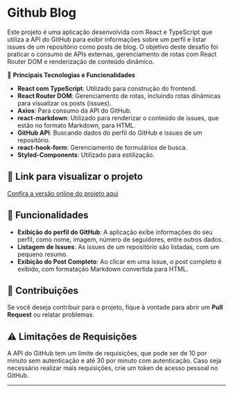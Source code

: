 # Github Blog

Este projeto é uma aplicação desenvolvida com React e TypeScript que utiliza a API do GitHub para exibir informações sobre um perfil e listar issues de um repositório como posts de blog. O objetivo deste desafio foi praticar o consumo de APIs externas, gerenciamento de rotas com React Router DOM e renderização de conteúdo dinâmico.

🧩 **Principais Tecnologias e Funcionalidades**
- **React com TypeScript**: Utilizado para construção do frontend.
- **React Router DOM**: Gerenciamento de rotas, incluindo rotas dinâmicas para visualizar os posts (issues).
- **Axios**: Para consumo da API do GitHub.
- **react-markdown**: Utilizado para renderizar o conteúdo de issues, que estão no formato Markdown, para HTML.
- **GitHub API**: Buscando dados do perfil do GitHub e issues de um repositório.
- **react-hook-form**: Gerenciamento de formulários de busca.
- **Styled-Components**: Utilizado para estilização.

## 🚀 Link para visualizar o projeto
[Confira a versão online do projeto aqui](https://desafio-blog-githubapi-react-ts.vercel.app/)

## 📖 Funcionalidades

- **Exibição do perfil do GitHub**: A aplicação exibe informações do seu perfil, como nome, imagem, número de seguidores, entre outros dados.
- **Listagem de Issues**: As issues de um repositório são listadas, com um pequeno resumo.
- **Exibição do Post Completo**: Ao clicar em uma issue, o post completo é exibido, com formatação Markdown convertida para HTML.

## 🤝 Contribuições

Se você deseja contribuir para o projeto, fique à vontade para abrir um **Pull Request** ou relatar problemas.

## ⚠️ Limitações de Requisições

A API do GitHub tem um limite de requisições, que pode ser de 10 por minuto sem autenticação e até 30 por minuto com autenticação. Caso seja necessário realizar mais requisições, crie um token de acesso pessoal no GitHub.

---

